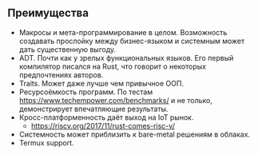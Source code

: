 ## Преимущества
* Макросы и мета-программирование в целом. Возможность создавать прослойку
  между бизнес-языком и системным может дать существенную выгоду.
* ADT. Почти как у зрелых функциональных языков. Его первый компилятор писался
  на Rust, что говорит о некоторых предпочтениях авторов.
* Traits. Может даже лучше чем привычное ООП.
* Ресурсоёмкость программ. По тестам https://www.techempower.com/benchmarks/ и
  не только, демонстрирует впечатляющие результаты.
* Кросс-платформенность даёт выход на IoT рынок.
  * https://riscv.org/2017/11/rust-comes-risc-v/
* Системность может приблизить к bare-metal решениям в облаках.
* Termux support.
